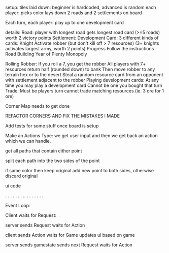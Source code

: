 setup:
	tiles laid down:
		beginner is hardcoded, advanced is random
	each player:
		picks color
		lays down 2 roads and 2 settlements on board

Each turn, each player:
	play up to one development card

details:
	Road:
		player with longest road gets longest road card (>=5 roads)
			worth 2 victory points
	Settlement:
	Development Card:
		3 different kinds of cards:
			Knight
				Activate robber (but don't kill off > 7 resources)
				(3+ knights activates largest army, worth 2 points)
			Progress
				Follow the instructions
					Road Building
					Year of Plenty
					Monopoly

Rolling Robber:
	If you roll a 7, you get the robber
	All players with 7+ resources return half (rounded down) to bank
	Then move robber to any terrain hex or to the desert
	Steal a random resource card from an opponent with settlement adjacent to the robber
Playing development cards:
	At any time you may play a development card
	Cannot be one you bought that turn
Trade:
	Must be players turn
	cannot trade matching resources (ie. 3 ore for 1 ore)

Corner Map needs to get done

REFACTOR CORNERS AND FIX THE MISTAKES I MADE

Add tests for some stuff once board is setup

Make an Actions Type:  we get user input and then we get back an action which we can handle.



get all paths that contain either point

split each path into the two sides of the point

if same color then keep original add new point to both sides,
otherwise discard original









ui code

.
.
.
.
.
.
.
..
.
.
.
.
.
.
.






Event Loop:

Client waits for Request:

server sends Request
	   waits for Action

client sends Action
	   waits for Game
	   updates ui based on game

server sends gamestate
       sends next Request
       waits for Action
